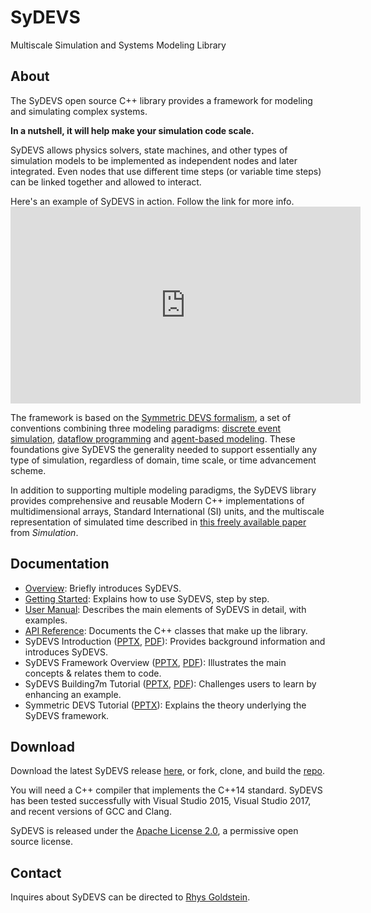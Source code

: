 # SyDEVS

Multiscale Simulation and Systems Modeling Library

## About

The SyDEVS open source C++ library provides a framework for modeling and simulating complex systems. 

**In a nutshell, it will help make your simulation code scale.**

SyDEVS allows physics solvers, state machines, and other types of simulation models to be implemented as independent nodes and later integrated. Even nodes that use different time steps (or variable time steps) can be linked together and allowed to interact.

Here's an example of SyDEVS in action. Follow the link for more info. <iframe width="560" height="315" src="https://www.youtube.com/embed/UvEn9yLMi9Y" frameborder="0" allow="accelerometer; autoplay; encrypted-media; gyroscope; picture-in-picture" allowfullscreen></iframe>

The framework is based on the [Symmetric DEVS formalism](https://www.autodeskresearch.com/publications/symmetricformalism), a set of conventions combining three modeling paradigms: [discrete event simulation](https://en.wikipedia.org/wiki/Discrete_event_simulation), [dataflow programming](https://en.wikipedia.org/wiki/Dataflow_programming) and [agent-based modeling](https://en.wikipedia.org/wiki/Agent-based_model). These foundations give SyDEVS the generality needed to support essentially any type of simulation, regardless of domain, time scale, or time advancement scheme.

In addition to supporting multiple modeling paradigms, the SyDEVS library provides comprehensive and reusable Modern C++ implementations of multidimensional arrays, Standard International (SI) units, and the multiscale representation of simulated time described in [this freely available paper](http://journals.sagepub.com/eprint/mIKXDU2UtbJUjPZ8kupv/full) from *Simulation*.

## Documentation

- [Overview](overview.html): Briefly introduces SyDEVS.
- [Getting Started](getting_started/): Explains how to use SyDEVS, step by step.
- [User Manual](user_manual/): Describes the main elements of SyDEVS in detail, with examples.
- [API Reference](doc/html/index.html): Documents the C++ classes that make up the library.
- SyDEVS Introduction ([PPTX](doc/downloads/SyDEVS_Introduction.pptx), [PDF](doc/downloads/SyDEVS_Introduction.pdf)): Provides background information and introduces SyDEVS.
- SyDEVS Framework Overview ([PPTX](doc/downloads/SyDEVS_Framework_Overview.pptx), [PDF](doc/downloads/SyDEVS_Framework_Overview.pdf)): Illustrates the main concepts & relates them to code.
- SyDEVS Building7m Tutorial ([PPTX](doc/downloads/SyDEVS_Building7m_Tutorial.pptx), [PDF](doc/downloads/SyDEVS_Building7m_Tutorial.pdf)): Challenges users to learn by enhancing an example.
- Symmetric DEVS Tutorial ([PPTX](doc/downloads/AgentBasedSyDEVS_Tutorial.pptx)): Explains the theory underlying the SyDEVS framework.

## Download

Download the latest SyDEVS release [here](https://github.com/Autodesk/sydevs/releases), or fork, clone, and build the [repo](https://github.com/Autodesk/sydevs).

You will need a C++ compiler that implements the C++14 standard. SyDEVS has been tested successfully with Visual Studio 2015, Visual Studio 2017, and recent versions of GCC and Clang.

SyDEVS is released under the [Apache License 2.0](https://github.com/Autodesk/sydevs/blob/master/LICENSE.md), a permissive open source license.

## Contact

Inquires about SyDEVS can be directed to [Rhys Goldstein](https://autodeskresearch.com/people/rhys-goldstein).
